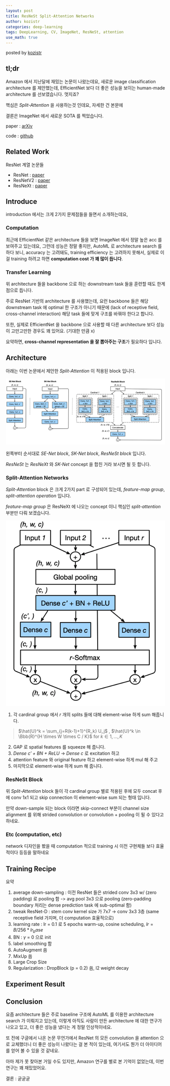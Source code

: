 ```yaml
---
layout: post
title: ResNeSt Split-Attention Networks
author: kozistr
categories: deep-learning
tags: DeepLearning, CV, ImageNet, ResNeSt, attention
use_math: true
---
```


posted by [kozistr](http://kozistr.tech)

## tl;dr

Amazon 에서 지난달에 재밌는 논문이 나왔는데요, 
새로운 image classification architecture 를 제안했는데, 
EfficientNet 보다 더 좋은 성능을 보이는 human-made architecture 를 선보였습니다. 멋지죠?

핵심은 *Split-Attention* 을 사용하는것 인데요, 자세한 건 본문에

결론은 ImageNet 에서 새로운 SOTA 를 찍었습니다.

paper : [arXiv](https://arxiv.org/pdf/2004.08955.pdf)

code : [github](https://github.com/zhanghang1989/ResNeSt)

## Related Work

ResNet 계열 논문들

* ResNet : [paper](https://www.cv-foundation.org/openaccess/content_cvpr_2016/papers/He_Deep_Residual_Learning_CVPR_2016_paper.pdf)
* ResNetV2 : [paper](https://arxiv.org/pdf/1603.05027.pdf)
* ResNeXt : [paper](https://arxiv.org/pdf/1611.05431.pdf)

## Introduce

introduction 에서는 크게 2가지 문제점들을 들면서 소개하는데요,

### Computation

최근에 EfficientNet 같은 architecture 들을 보면 ImageNet 에서 정말 높은 acc 를 보여주고 있는데요,
그런데 성능은 정말 좋지만, AutoML 로 architecture search 를 하다 보니, accuracy 는 고려돼도, training efficiency 는 고려하지 못해서, 실제로 이걸
training 하려고 하면 **computation cost 가 꽤 많이 듭니다**.

### Transfer Learning

위 architecture 들을 backbone 으로 하는 downstream task 들을 훈련할 때도 한계점으로 듭니다.

주로 ResNet 기반의 architecture 를 사용했는데, 요런 backbone 들은 해당 downstream task 에 optimal 한 구조가 아니기 때문에 (lack of receptive field, cross-channel interaction)
해당 task 들에 맞게 구조를 바꿔야 한다고 합니다.

또한, 실제로 EfficientNet 을 backbone 으로 사용할 때 다른 architecture 보다 성능이 고만고만한 경우도 꽤 있어요. (기대한 만큼 x)

요약하면, **cross-channel representation 을 잘 뽑아주는 구조**가 필요하다 입니다.

## Architecture

아래는 이번 논문에서 제안한 *Split-Attention* 이 적용된 block 입니다.

![img](/assets/ResNeSt/resnest-blocks.png)

왼쪽부터 순서대로 *SE-Net block*, *SK-Net block*, *ResNeSt block* 입니다.

*ResNeSt* 는 *ResNeXt* 와 *SK-Net* concept 을 합친 거라 보시면 될 듯 합니다.

### Split-Attention Networks

*Split-Attention* block 은 크게 2가지 part 로 구성되어 있는데, *feature-map group*, *split-attention operation* 입니다.

*feature-map group* 은 ResNeXt 에 나오는 concept 이니 핵심인 *split-attention* 부분만 다뤄 보겠습니다.

![img](/assets/ResNeSt/split-attention-block.png)

1. 각 cardinal group 에서 $r$ 개의 splits 들에 대해 element-wise 하게 sum 해줍니다.
> $\hat{U}^k = \sum_{j=R(k-1)+1}^{R_k} U_j$ , $\hat{U}^k \in \Bbb{R}^{H \times W \times C / K}$ for $k \in 1, ..., K$
2. GAP 로 spatial features 를 squeeze 해 줍니다.
3. *Dense $c'$ + BN + ReLU* -> *Dense $c$* 로 excitation 하고
5. attention feature 와 original feature 하고 element-wise 하게 mul 해 주고
6. 마지막으로 element-wise 하게 sum 해 줍니다.

### ResNeSt Block

위 *Split-Attention* block 들이 각 cardinal group 별로 적용된 후에 모두 concat 후에 conv 1x1 되고 skip connection 이 element-wise sum 되는 형태 입니다.

만약 down-sample 되는 block 이라면 
skip-connect 부분이 channel size alignment 를 위해 strided convolution or convolution + pooling 이 될 수 있다고 하네요.

### Etc (computation, etc)

network 디자인을 봤을 때 computation 적으로 training 시 이전 구현체들 보다 효율적이다 등등을 말하네요

## Training Recipe

요약

1. average down-sampling : 이전 ResNet 들은 strided conv 3x3 w/ (zero padding) 로 pooling 함 -> avg pool 3x3 으로 pooling (zero-padding boundary 처리는 dense prediction task 에 sub-optimal 함)
2. tweak ResNet-D : stem conv kernel size 가 7x7 -> conv 3x3 3층 (same receptive field 가지며, 더 computation 효율적으로)
3. learning rate : lr = 0.1 로 5 epochs warm-up, cosine scheduling, $lr = B/256 * lr_base$
4. BN : $\gamma$ = 0 으로 init
5. label smoothing 함
6. AutoAugment 씀
7. MixUp 씀
8. Large Crop Size
9. Regularization : DropBlock (p = 0.2) 씀, l2 weight decay

## Experiment Result

## Conclusion

요즘 architecture 들은 주로 baseline 구조에 AutoML 를 이용한 architecture search 가 이뤄지고 있는데,
이렇게 아직도 사람이 만든 architecture 에 대한 연구가 나오고 있고, 더 좋은 성능을 냈다는 게 정말 인상적이네요.

또 전에 구글에서 나온 논문 무언가에서 ResNet 의 모든 convolution 을 attention 으로 교체했더니 더 좋은 성능이 나왔다는 걸 본 적이 있는데,
여기서도 뭔가 더 아이디어를 얻어 볼 수 있을 것 같네요.

아마 제가 못 찾아본 거일 수도 있지만, Amazon 연구를 별로 본 기억이 없었는데, 이번 연구는 꽤 재밌었어요.

결론 : 굳굳굳
